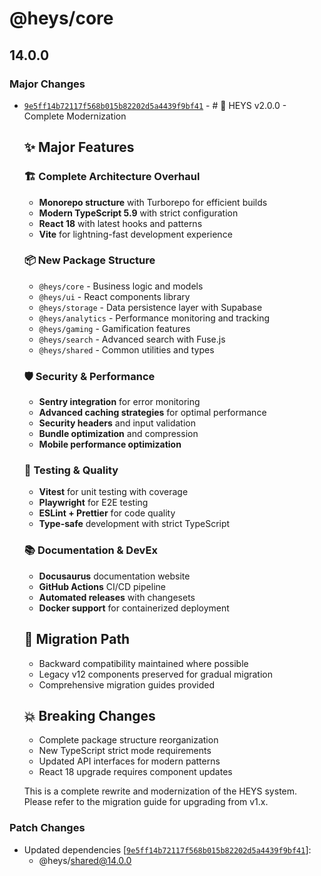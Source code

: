 # @heys/core

## 14.0.0

### Major Changes

- [`9e5ff14b72117f568b015b82202d5a4439f9bf41`](https://github.com/kinderlystv-png/HEYS-v2/commit/9e5ff14b72117f568b015b82202d5a4439f9bf41) - #
  🚀 HEYS v2.0.0 - Complete Modernization

  ## ✨ Major Features

  ### 🏗️ **Complete Architecture Overhaul**
  - **Monorepo structure** with Turborepo for efficient builds
  - **Modern TypeScript 5.9** with strict configuration
  - **React 18** with latest hooks and patterns
  - **Vite** for lightning-fast development experience

  ### 📦 **New Package Structure**
  - `@heys/core` - Business logic and models
  - `@heys/ui` - React components library
  - `@heys/storage` - Data persistence layer with Supabase
  - `@heys/analytics` - Performance monitoring and tracking
  - `@heys/gaming` - Gamification features
  - `@heys/search` - Advanced search with Fuse.js
  - `@heys/shared` - Common utilities and types

  ### 🛡️ **Security & Performance**
  - **Sentry integration** for error monitoring
  - **Advanced caching strategies** for optimal performance
  - **Security headers** and input validation
  - **Bundle optimization** and compression
  - **Mobile performance optimization**

  ### 🧪 **Testing & Quality**
  - **Vitest** for unit testing with coverage
  - **Playwright** for E2E testing
  - **ESLint + Prettier** for code quality
  - **Type-safe** development with strict TypeScript

  ### 📚 **Documentation & DevEx**
  - **Docusaurus** documentation website
  - **GitHub Actions** CI/CD pipeline
  - **Automated releases** with changesets
  - **Docker support** for containerized deployment

  ## 🔄 **Migration Path**
  - Backward compatibility maintained where possible
  - Legacy v12 components preserved for gradual migration
  - Comprehensive migration guides provided

  ## 💥 **Breaking Changes**
  - Complete package structure reorganization
  - New TypeScript strict mode requirements
  - Updated API interfaces for modern patterns
  - React 18 upgrade requires component updates

  This is a complete rewrite and modernization of the HEYS system. Please refer
  to the migration guide for upgrading from v1.x.

### Patch Changes

- Updated dependencies
  [[`9e5ff14b72117f568b015b82202d5a4439f9bf41`](https://github.com/kinderlystv-png/HEYS-v2/commit/9e5ff14b72117f568b015b82202d5a4439f9bf41)]:
  - @heys/shared@14.0.0
